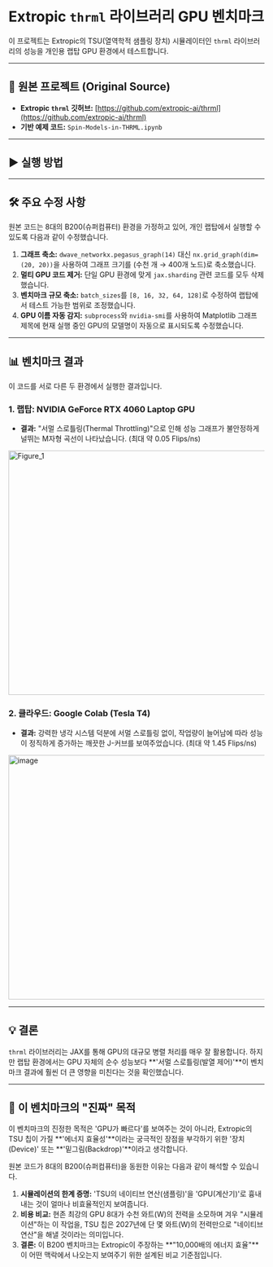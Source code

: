 # Extropic `thrml` 라이브러리 GPU 벤치마크

이 프로젝트는 Extropic의 TSU(열역학적 샘플링 장치) 시뮬레이터인 `thrml` 라이브러리의 성능을 개인용 랩탑 GPU 환경에서 테스트합니다.

---

## 🚀 원본 프로젝트 (Original Source)

* **Extropic `thrml` 깃허브:** [https://github.com/extropic-ai/thrml](https://github.com/extropic-ai/thrml)
* **기반 예제 코드:** `Spin-Models-in-THRML.ipynb`

---

## ▶️ 실행 방법

---

## 🛠️ 주요 수정 사항

원본 코드는 8대의 B200(슈퍼컴퓨터) 환경을 가정하고 있어, 개인 랩탑에서 실행할 수 있도록 다음과 같이 수정했습니다.

1.  **그래프 축소:** `dwave_networkx.pegasus_graph(14)` 대신 `nx.grid_graph(dim=(20, 20))`을 사용하여 그래프 크기를 (수천 개 $\rightarrow$ 400개 노드)로 축소했습니다.
2.  **멀티 GPU 코드 제거:** 단일 GPU 환경에 맞게 `jax.sharding` 관련 코드를 모두 삭제했습니다.
3.  **벤치마크 규모 축소:** `batch_sizes`를 `[8, 16, 32, 64, 128]`로 수정하여 랩탑에서 테스트 가능한 범위로 조정했습니다.
4.  **GPU 이름 자동 감지:** `subprocess`와 `nvidia-smi`를 사용하여 Matplotlib 그래프 제목에 현재 실행 중인 GPU의 모델명이 자동으로 표시되도록 수정했습니다.

---

## 📊 벤치마크 결과

이 코드를 서로 다른 두 환경에서 실행한 결과입니다.

### 1. 랩탑: NVIDIA GeForce RTX 4060 Laptop GPU

* **결과:** "서멀 스로틀링(Thermal Throttling)"으로 인해 성능 그래프가 불안정하게 널뛰는 M자형 곡선이 나타났습니다. (최대 약 0.05 Flips/ns)
<img width="640" height="480" alt="Figure_1" src="https://github.com/user-attachments/assets/ad86063f-cff4-4471-8940-68bef3a638f4" />

### 2. 클라우드: Google Colab (Tesla T4)

* **결과:** 강력한 냉각 시스템 덕분에 서멀 스로틀링 없이, 작업량이 늘어남에 따라 성능이 정직하게 증가하는 깨끗한 J-커브를 보여주었습니다. (최대 약 1.45 Flips/ns)
<img width="640" height="480" alt="image" src="https://github.com/user-attachments/assets/41d439a0-e8c8-45a8-aad1-54a2bd0532a7" />

---

## 💡 결론

`thrml` 라이브러리는 JAX를 통해 GPU의 대규모 병렬 처리를 매우 잘 활용합니다. 하지만 랩탑 환경에서는 GPU 자체의 순수 성능보다 **'서멀 스로틀링(발열 제어)'**이 벤치마크 결과에 훨씬 더 큰 영향을 미친다는 것을 확인했습니다.

---

## 🧐 이 벤치마크의 "진짜" 목적

이 벤치마크의 진정한 목적은 'GPU가 빠르다'를 보여주는 것이 아니라, Extropic의 TSU 칩이 가질 **'에너지 효율성'**이라는 궁극적인 장점을 부각하기 위한 '장치(Device)' 또는 **'밑그림(Backdrop)'**이라고 생각합니다.

원본 코드가 8대의 B200(슈퍼컴퓨터)을 동원한 이유는 다음과 같이 해석할 수 있습니다.

1. **시뮬레이션의 한계 증명:** 'TSU의 네이티브 연산(샘플링)'을 'GPU(계산기)'로 흉내 내는 것이 얼마나 비효율적인지 보여줍니다.
2. **비용 비교:** 현존 최강의 GPU 8대가 수천 와트(W)의 전력을 소모하며 겨우 "시뮬레이션"하는 이 작업을, TSU 칩은 2027년에 단 몇 와트(W)의 전력만으로 "네이티브 연산"을 해낼 것이라는 의미입니다.
3. **결론:** 이 B200 벤치마크는 Extropic이 주장하는 **"10,000배의 에너지 효율"**이 어떤 맥락에서 나오는지 보여주기 위한 설계된 비교 기준점입니다.
